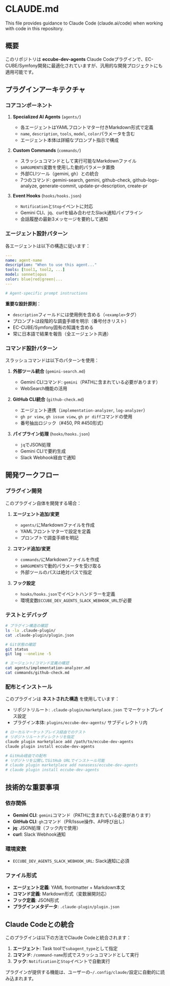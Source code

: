 # CLAUDE.md

This file provides guidance to Claude Code (claude.ai/code) when working with code in this repository.

## 概要

このリポジトリは **eccube-dev-agents** Claude Codeプラグインで、EC-CUBE/Symfony開発に最適化されていますが、汎用的な開発プロジェクトにも適用可能です。

## プラグインアーキテクチャ

### コアコンポーネント

1. **Specialized AI Agents** (`agents/`)
   - 各エージェントはYAMLフロントマター付きMarkdown形式で定義
   - `name`, `description`, `tools`, `model`, `color`パラメータを含む
   - エージェント本体は詳細なプロンプト指示で構成

2. **Custom Commands** (`commands/`)
   - スラッシュコマンドとして実行可能なMarkdownファイル
   - `$ARGUMENTS`変数を使用した動的パラメータ置換
   - 外部CLIツール（gemini, gh）との統合
   - 7つのコマンド: gemini-search, gemini, github-check, github-logs-analyze, generate-commit, update-pr-description, create-pr

3. **Event Hooks** (`hooks/hooks.json`)
   - `Notification`と`Stop`イベントに対応
   - Gemini CLI、jq、curlを組み合わせたSlack通知パイプライン
   - 会話履歴の最新3メッセージを要約して通知

### エージェント設計パターン

各エージェントは以下の構造に従います：

```yaml
---
name: agent-name
description: "When to use this agent..."
tools: [tool1, tool2, ...]
model: sonnet|opus
color: blue|red|green|...
---

# Agent-specific prompt instructions
```

**重要な設計原則**：
- `description`フィールドには使用例を含める（`<example>`タグ）
- プロンプトは段階的な調査手順を明示（番号付きリスト）
- EC-CUBE/Symfony固有の知識を含める
- 常に日本語で結果を報告（全エージェント共通）

### コマンド設計パターン

スラッシュコマンドは以下のパターンを使用：

1. **外部ツール統合** (`gemini-search.md`)
   - Gemini CLIコマンド: `gemini`（PATHに含まれている必要があります）
   - WebSearch機能の活用

2. **GitHub CLI統合** (`github-check.md`)
   - エージェント連携（`implementation-analyzer`, `log-analyzer`）
   - `gh pr view`, `gh issue view`, `gh pr diff`コマンドの使用
   - 番号抽出ロジック（#450, PR #450形式）

3. **パイプライン処理** (`hooks/hooks.json`)
   - `jq`でJSON処理
   - Gemini CLIで要約生成
   - Slack Webhook経由で通知

## 開発ワークフロー

### プラグイン開発

このプラグイン自体を開発する場合：

1. **エージェント追加/変更**
   - `agents/`にMarkdownファイルを作成
   - YAMLフロントマターで設定を定義
   - プロンプトで調査手順を明記

2. **コマンド追加/変更**
   - `commands/`にMarkdownファイルを作成
   - `$ARGUMENTS`で動的パラメータを受け取る
   - 外部ツールのパスは絶対パスで指定

3. **フック設定**
   - `hooks/hooks.json`でイベントハンドラーを定義
   - 環境変数`ECCUBE_DEV_AGENTS_SLACK_WEBHOOK_URL`が必要

### テストとデバッグ

```bash
# プラグイン構造の確認
ls -la .claude-plugin/
cat .claude-plugin/plugin.json

# Git状態の確認
git status
git log --oneline -5

# エージェント/コマンド定義の確認
cat agents/implementation-analyzer.md
cat commands/github-check.md
```

### 配布とインストール

このプラグインは **ネストされた構造** を使用しています：
- リポジトリルート: `.claude-plugin/marketplace.json` でマーケットプレイス設定
- プラグイン本体: `plugins/eccube-dev-agents/` サブディレクトリ内

```bash
# ローカルマーケットプレイス経由でのテスト
# リポジトリルートディレクトリを指定
claude plugin marketplace add /path/to/eccube-dev-agents
claude plugin install eccube-dev-agents

# GitHub経由での配布
# リポジトリを公開してGitHub URLでインストール可能
# claude plugin marketplace add nanasess/eccube-dev-agents
# claude plugin install eccube-dev-agents
```

## 技術的な重要事項

### 依存関係

- **Gemini CLI**: `gemini`コマンド（PATHに含まれている必要があります）
- **GitHub CLI**: `gh`コマンド（PR/Issue操作、API呼び出し）
- **jq**: JSON処理（フック内で使用）
- **curl**: Slack Webhook通知

### 環境変数

- `ECCUBE_DEV_AGENTS_SLACK_WEBHOOK_URL`: Slack通知に必須

### ファイル形式

- **エージェント定義**: YAML frontmatter + Markdown本文
- **コマンド定義**: Markdown形式（変数展開対応）
- **フック定義**: JSON形式
- **プラグインメタデータ**: `.claude-plugin/plugin.json`

## Claude Codeとの統合

このプラグインは以下の方法でClaude Codeと統合されます：

1. **エージェント**: Task toolで`subagent_type`として指定
2. **コマンド**: `/command-name`形式でスラッシュコマンドとして実行
3. **フック**: `Notification`と`Stop`イベントで自動実行

プラグインが提供する機能は、ユーザーの`~/.config/claude/`設定に自動的に読み込まれます。
